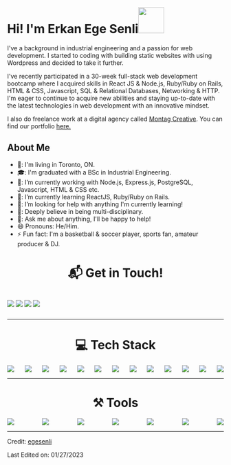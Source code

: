 <h1>Hi! I'm Erkan Ege Senli<img src="https://user-images.githubusercontent.com/36883798/215221891-0b1a4588-f980-43e8-94fc-989b53aeaa16.gif" width="60px"/></h1>

I've a background in industrial engineering and a passion for web development. I started to coding with building static websites with using Wordpress and decided to take it further.

 I've recently participated in a 30-week full-stack web development bootcamp where I acquired skills in React JS & Node.js, Ruby/Ruby on Rails, HTML & CSS, Javascript, SQL & Relational Databases, Networking & HTTP. I'm eager to continue to acquire new abilities and staying up-to-date with the latest technologies in web development with an innovative mindset.

 I also do freelance work at a digital agency called <a href="https://montagcreative.com/en/about-our-web-design-team/" target="_blank" rel="noopener noreferrer">Montag Creative</a>. You can find our portfolio <a href="https://montagcreative.com/en/home/" target="_blank" rel="noopener noreferrer">here.</a>

<h2>About Me</h2>

- 🏫: I'm living in Toronto, ON.
- 🎓: I'm graduated with a BSc in Industrial Engineering.
- 🔭: I’m currently working with Node.js, Express.js, PostgreSQL, Javascript, HTML & CSS etc.
- 🌱: I’m currently learning ReactJS, Ruby/Ruby on Rails.
- 🤔: I’m looking for help with anything I'm currently learning!
- 🧠: Deeply believe in being multi-disciplinary.
- 💬: Ask me about anything, I'll be happy to help!
- 😄  Pronouns: He/Him.
- ⚡  Fun fact: I'm a basketball & soccer player, sports fan, amateur producer & DJ.
<h1 align="center">📬 Get in Touch!</h1>
<div style="display: flex; justify-content: space-between;">
<p align="center">
<a href="https://www.linkedin.com/in/erkanegesenli/" target="blank"><img align="center" src="https://img.shields.io/badge/Erkan Ege SENLI-0077B5?style=for-the-badge&logo=linkedin&logoColor=white" /></a>
<a href="mailto:egesenli@gmail.com" target="blank"><img align="center" src="https://img.shields.io/badge/egesenli@gmail.com-D14836?style=for-the-badge&logo=gmail&logoColor=white" /></a>
<a href="egesenli@montagcreative.com" target="blank"><img align="center" src="https://img.shields.io/badge/egesenli@montagcreative.com-gray?style=for-the-badge&logoColor=white" /></a>
<a href="https://www.github.com/egesenli" target="blank"><img align="center" src="https://img.shields.io/badge/EGESENLI-100000?style=for-the-badge&logo=github&logoColor=white" /></a>
</p>
</div>
<hr>
<h1 align="center">💻 Tech Stack</h1>
<div style="display: flex; justify-content: space-between;">
<img src="https://img.shields.io/badge/JavaScript-323330?style=for-the-badge&logo=javascript&logoColor=F7DF1E"/>
<img src="https://img.shields.io/badge/React-20232A?style=for-the-badge&logo=react&logoColor=61DAFB"/>
<img src="https://img.shields.io/badge/HTML5-E34F26?style=for-the-badge&logo=html5&logoColor=white"/>
<img src="https://img.shields.io/badge/CSS3-1572B6?style=for-the-badge&logo=css3&logoColor=white"/>
<img src="https://img.shields.io/badge/Sass-CC6699?style=for-the-badge&logo=sass&logoColor=white"/>
<img src="https://img.shields.io/badge/json-5E5C5C?style=for-the-badge&logo=json&logoColor=white"/>
<img src="https://img.shields.io/badge/jQuery-0769AD?style=for-the-badge&logo=jquery&logoColor=white"/>
<img src="https://img.shields.io/badge/Node.js-339933?style=for-the-badge&logo=nodedotjs&logoColor=white"/>
<img src="https://img.shields.io/badge/npm-CB3837?style=for-the-badge&logo=npm&logoColor=white"/>
<img src="https://img.shields.io/badge/Express.js-000000?style=for-the-badge&logo=express&logoColor=white"/>
<img src="https://img.shields.io/badge/PostgreSQL-316192?style=for-the-badge&logo=postgresql&logoColor=white"/>
<img src="https://img.shields.io/badge/Ruby-CC342D?style=for-the-badge&logo=ruby&logoColor=white"/>
<img src="https://img.shields.io/badge/Ruby_on_Rails-CC0000?style=for-the-badge&logo=ruby-on-rails&logoColor=white"/>
</div>
<hr>
<h1 align="center">⚒️ Tools</h1>
<div style="display: flex; justify-content: space-between;">
<img src="https://img.shields.io/badge/VSCode-0078D4?style=for-the-badge&logo=visual%20studio%20code&logoColor=white"/>
<img src="https://img.shields.io/badge/GitHub-100000?style=for-the-badge&logo=github&logoColor=white"/>
<img src="https://img.shields.io/badge/GIT-E44C30?style=for-the-badge&logo=git&logoColor=white"/>
<img src="https://img.shields.io/badge/eslint-3A33D1?style=for-the-badge&logo=eslint&logoColor=white"/>
<img src="https://img.shields.io/badge/Wordpress-21759B?style=for-the-badge&logo=wordpress&logoColor=white/">
<img src="https://img.shields.io/badge/Trello-0052CC?style=for-the-badge&logo=trello&logoColor=white"/>
<img src="https://img.shields.io/badge/Google_Cloud-4285F4?style=for-the-badge&logo=google-cloud&logoColor=white"/>
</div>

<hr>

Credit: [egesenli](https://github.com/egesenli)

Last Edited on: 01/27/2023
